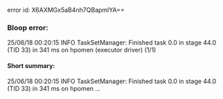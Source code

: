 error id: X6AXMGx5aB4nh7QBapmlYA==
### Bloop error:

25/06/18 00:20:15 INFO TaskSetManager: Finished task 0.0 in stage 44.0 (TID 33) in 341 ms on hpomen (executor driver) (1/1)
#### Short summary: 

25/06/18 00:20:15 INFO TaskSetManager: Finished task 0.0 in stage 44.0 (TID 33) in 341 ms on hpomen ...
